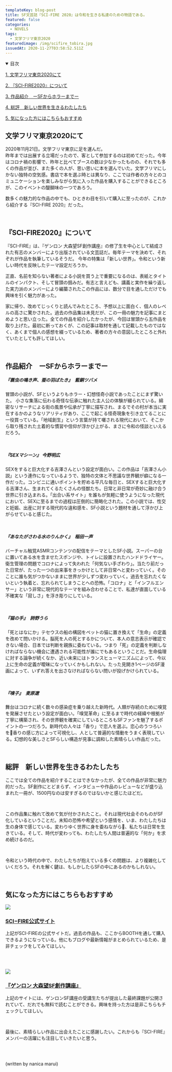 ```yaml
---
templateKey: blog-post
title: SF文芸誌『SCI-FIRE 2020』は令和を生きる私達のための物語である。
featured: false
categories:
  - NOVELS
tags:
  - 文学フリマ東京2020
featuredimage: /img/scifire_tobira.jpg
issuedAt: 2020-11-27T03:58:52.511Z
---
```

<details open><summary>目次</summary>

[1. 文学フリマ東京2020にて](#SCIFIRE_001)

[2. 『SCI-FIRE2020』について](#SCIFIRE_002)

[3. 作品紹介　ーSFからホラーまでー](#SCIFIRE_003)

[4. 総評　新しい世界を生きるわたしたち](#SCIFIRE_004)

[5. 気になった方にはこちらもおすすめ](#SCIFIRE_005)

</details>



<div id="SCIFIRE_001">

</div>



## 文学フリマ東京2020にて

2020年11月21日。文学フリマ東京に足を運んだ。<br>
昨年までは出展する立場だったので、客として参加するのは初めてだった。今年はコロナ禍の影響で、昨年と比べてブースの数は少なかったものの、それでも多くの作品が並び、また多くの人が、思い思いに本を選んでいた。文学フリマにしかない独特の空気感。書店で本を選ぶ時とは異なり、ここでは作者の方々とのコミュニケーションを楽しみながら気に入った作品を購入することができるところが、このイベントの醍醐味の一つであろう。

数多くの魅力的な作品の中でも、ひときわ目を引いて購入に至ったのが、これから紹介する『SCI-FIRE 2020』だった。

<br>

<div id="SCIFIRE_002">

</div>

## 『SCI-FIRE2020』について

『SCI-FIRE』は、『ゲンロン 大森望SF創作講座』の修了生を中心として結成された有志のメンバーにより出版されている文芸誌だ。毎年テーマを決めて、それぞれが作品を執筆しているそうだ。
今年の特集は「新しい世界」。令和という新しい時代を反映したテーマ設定だろうか。

正直、名前を知らない著者による小説を買う上で重要になるのは、表紙とタイトルのインパクト、そして冒頭の掴みだ。有志と言えども、講義と実作を繰り返した実力派のメンバーにより編纂されたこの作品には、数分で目を通しただけでも興味を引く魅力があった。

家に帰り、改めてじっくりと読んでみたところ、予想以上に面白く、個人のレベルの高さに驚かされた。過去の作品集は未見だが、この一冊の魅力を記事にまとめようと思い立った。全ての作品を紹介したかったが、今回は冒頭から五作品を取り上げた。最初に断っておくが、この記事は取材を通して記載したものではなく、あくまで個人の感想を綴っているため、著者の方々の意図したところと外れていたとしても許してほしい。

<br>

<div id="SCIFIRE_003">

</div>

## 作品紹介　ーSFからホラーまでー

##### 『蓑虫の鳴き声、蚕の羽ばたき』　藍銅ツバメ

冒頭の小説が、SFというよりもホラー・幻想怪奇小説であったことにまず驚いた。
小さな集落に伝わる奇怪な伝承に触れた主人公の体験が綴られている。綿密なリサーチによる街の風景や伝承が丁寧に描写され、まるでその村が本当に実在するかのようなリアリティがあり、ここで起こる怪奇現象を引き立てることに一役買っている。「地域創生」という言葉が持て囃される現代において、そこから取り残された土着的な慣習や信仰が浮かび上がる、まさに令和の怪談といえるだろう。

<br>

##### 『SEXマシーン』 今野明広

SEXをすると巨大化する吉澤さんという設定が面白い。この作品は「吉澤さん小説」という連作になっているようで、独特の文体と不思議な世界観が癖になる一作だった。コンビニに通いポイントを貯める平凡な毎日と、SEXすると巨大化する吉澤さん、生まれてくるたくさんの怪獣たち。日常と非日常が奇妙に融け合う世界に引き込まれる。「出合い系サイト」を誰もが気軽に使うようになった現代において、SEXに至るまでの過程は圧倒的に簡略化された。この小説では、性交と妊娠、出産に対する現代的な違和感を、SF小説という題材を通して浮かび上がらせていると感じた。

<br>

##### 『あなたがさわる水のりんかく』　稲田一声

バーチャル触覚ASMRコンテンツの配信をテーマとしたSF小説。スーパーの台に置いてある水を含ませたスポンジや、トイレに設置されたハンドドライヤー。衛生管理の問題でコロナによって失われた「何気ない手ざわり」。当たり前だった日常が、たった一つの出来事をきっかけとして非日常へと変わっていく。そのことに誰も気がつかないままに世界が少しずつ変わっていく。過去を忘れたくないという執着と、忘れられてしまうことへの恐怖。「コロナ」と「インフルエンサー」という非常に現代的なテーマを組み合わせることで、私達が直面している不確実な「寂しさ」を浮き彫りにしている。

<br>

##### 『猫の手』　詩野うら

「死とはなにか」テセウスの船の構図をペットの猫に置き換えて「生命」の定義を改めて問いかける。脳死を人の死とするかについて、本人の意志表示が確認できない場合、日本では判断を親族に委ねている。つまり「死」の定義を判断しなければならない機会に遭遇される可能性が誰にでもあるということだ。生命倫理に対する論争が続くなか、近い未来にはトランスヒューマニズムによって、今以上に生命の定義が曖昧になっていくかもしれない。たった見開き1ページのSF漫画によって、いずれ答えを出さなければならない問いが投げかけられている。

<br>

##### 『嗅子』　麦原遼

舞台はコロナに続く数々の感染症を乗り越えた新時代。人類が存続のために嗅覚を発展させたという設定が面白い。「嗅覚革命」に至るまで時代の経緯や根拠が丁寧に構築され、その世界観を確実にしているところもSFファンを魅了するポイントの一つだろう。新時代の人々は「香り」で恋人を選ぶ。恋心のうつろいを香りの感じ方によって可視化し、人として普遍的な情動をうまく表現している。幻想的な美しさとSFらしい構造が見事に調和した素晴らしい作品だった。

<br>

<div id="SCIFIRE_004">

</div>

## 総評　新しい世界を生きるわたしたち

ここでは全ての作品を紹介することはできなかったが、全ての作品が非常に魅力的だった。SF創作にとどまらず、インタビューや作品のレビューなどが盛り込まれた一冊が、1500円なのは安すぎるのではないかと感じたほどだ。

<br>

この作品集に触れて改めて気が付かされたこと。それは現代社会そのものがSF化しているということだ。未知の恐怖や希望という感情を、いま、わたしたちは生の身体で感じている。変わりゆく世界に身を委ねながら、私たちは日常を生きている。そして、時代が変わっても、わたしたち人間は普遍的な「何か」を求め続けるのだ。

<br>

令和という時代の中で、わたしたちが抱えている多くの問題は、より複雑化していくだろう。それを解く鍵は、もしかしたらSFの中にあるのかもしれない。

<br>

<div id="SCIFIRE_005">

</div>

## 気になった方にはこちらもおすすめ

![](/img/sci-fire-2018_cover-825x510.png)

### [SCI−FIRE公式サイト](https://scifire.org/)

上記がSCI-FIREの公式サイトだ。過去の作品も、ここからBOOTHを通して購入できるようになっている。他にもブログや最新情報がまとめられているため、是非チェックをしてみてほしい。

<br><br>

![](/img/sf_title2020.png)

### [『ゲンロン 大森望SF創作講座』](https://school.genron.co.jp/sf/)

上記のサイトには、ゲンロンSF講座の受講生たちが提出した最終課題が公開されていて、だれでも無料で読むことができる。興味を持った方は是非こちらもチェックしてほしい。

<br>

最後に、素晴らしい作品に出会えたことに感謝したい。これからも『SCI-FIRE』メンバーの活躍にも注目していきたいと思う。

<br><br>

(written by nanica marui)
